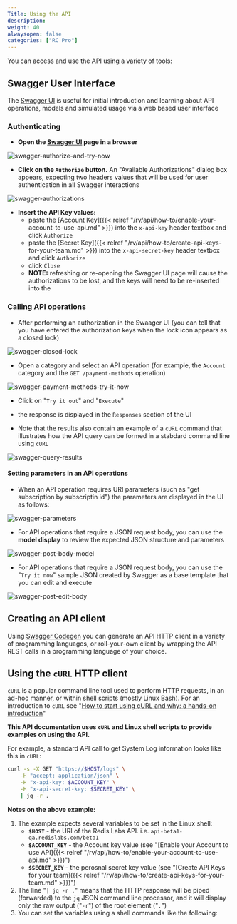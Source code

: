 ```yaml
---
Title: Using the API
description: 
weight: 40
alwaysopen: false
categories: ["RC Pro"]
---
```


You can access and use the API using a variety of tools:

## Swagger User Interface

The [Swagger UI](https://api-beta1-qa.redislabs.com/beta1/swagger-ui.html) is useful for initial introduction and learning about API operations, models and simulated usage via a web based user interface

### Authenticating

* **Open the [Swagger UI](https://api-beta1-qa.redislabs.com/beta1/swagger-ui.html) page in a browser**

![swagger-authorize-and-try-now](/images/rv/api/swagger-authorize-and-try-now.png)

* **Click on the `Authorize` button.** An "Available Authorizations"  dialog box appears, expecting two headers values that will be used for user authentication in all Swagger interactions

![swagger-authorizations](/images/rv/api/swagger-authorizations.png)

* **Insert the API Key values:** 
    * paste the [Account Key]({{< relref  "/rv/api/how-to/enable-your-account-to-use-api.md" >}}) into the `x-api-key` header textbox and click `Authorize`
    * paste the [Secret Key]({{< relref  "/rv/api/how-to/create-api-keys-for-your-team.md" >}}) into the `x-api-secret-key` header textbox and click `Authorize`
    * click `Close`
    * **NOTE:** refreshing or re-opening the Swagger UI page will cause the authorizations to be lost, and the keys will need to be re-inserted into the 

### Calling API operations

* After performing an authorization in the Swaager UI (you can tell that you have entered the authorization keys when the lock icon appears as a closed lock)

![swagger-closed-lock](/images/rv/api/swagger-closed-lock.png)

* Open a category and select an API operation (for example, the `Account` category and the `GET /payment-methods` operation)

![swagger-payment-methods-try-it-now](/images/rv/api/swagger-payment-methods-try-it-now.png)

* Click on "`Try it out`" and "`Execute`"

* the response is displayed in the `Responses` section of the UI
* Note that the results also contain an example of a `cURL` command that illustrates how the API query can be formed in a stabdard command line using `cURL`

![swagger-query-results](/images/rv/api/swagger-query-results.png)

#### Setting parameters in an API operations

* When an API operation requires URI parameters (such as "get subscription by subscriptin id") the parameters are displayed in the UI as follows:

![swagger-parameters](/images/rv/api/swagger-parameters.png)

* For API operations that require a JSON request body, you can use the **model display** to review the expected JSON structure and parameters 

![swagger-post-body-model](/images/rv/api/swagger-post-body-model.png)

* For API operations that require a JSON request body, you can use the "`Try it now`" sample JSON created by Swagger as a base template that you can edit and execute

![swagger-post-edit-body](/images/rv/api/swagger-post-edit-body.png)


## Creating an API client

Using [Swagger Codegen](https://swagger.io/tools/swagger-codegen/) you can generate an API HTTP client in a variety of programming languages, or roll-your-own client by wrapping the API REST calls in a programming language of your choice.


## Using the `cURL` HTTP client

`cURL` is a popular command line tool used to perform HTTP requests, in an ad-hoc manner, or within shell scripts (mostly Linux Bash). For an introduction to `cURL` see "[How to start using cURL and why: a hands-on introduction](https://medium.freecodecamp.org/how-to-start-using-cURL-and-why-a-hands-on-introduction-ea1c913caaaa)"


**This API documentation uses `cURL` and Linux shell scripts to provide examples on using the API.**

For example, a standard API call to get System Log information looks like this in `cURL`:

```bash
curl -s -X GET "https://$HOST/logs" \
    -H "accept: application/json" \
    -H "x-api-key: $ACCOUNT_KEY" \
    -H "x-api-secret-key: $SECRET_KEY" \
    | jq -r .
```

**Notes on the above example:**

1. The example expects several variables to be set in the Linux shell:
    * **`$HOST`** - the URI of the Redis Labs API. i.e. `api-beta1-qa.redislabs.com/beta1`
    * **`$ACCOUNT_KEY`** - the Account key value (see "[Enable your Account to use API]({{< relref  "/rv/api/how-to/enable-your-account-to-use-api.md" >}})")
    * **`$SECRET_KEY`** - the perosnal secret key value (see "[Create API Keys for your team]({{< relref  "/rv/api/how-to/create-api-keys-for-your-team.md" >}})")
1. The line "`| jq -r .`" means that the HTTP response will be piped (forwarded) to the `jq` JSON command line processor, and it will display only the raw output ("`-r`") of the root element ("`.`")
1. You can set the variables using a shell commands like the following:









